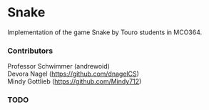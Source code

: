 # Snake
Implementation of the game Snake by Touro students in MCO364.

### Contributors
Professor Schwimmer (andrewoid)  
Devora Nagel (https://github.com/dnagelCS)  
Mindy Gottlieb (https://github.com/Mindy712)  

### TODO
